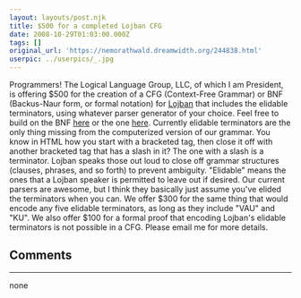 ```yaml
---
layout: layouts/post.njk
title: $500 for a completed Lojban CFG
date: 2008-10-29T01:03:00.000Z
tags: []
original_url: 'https://nemorathwald.dreamwidth.org/244838.html'
userpic: ../userpics/_.jpg
---
```

Programmers! The Logical Language Group, LLC, of which I am President, is offering $500 for the creation of a CFG (Context-Free Grammar) or BNF (Backus-Naur form, or formal notation) for [Lojban](http://nemorathwald.com/aboutlojban) that includes the elidable terminators, using whatever parser generator of your choice. Feel free to build on the BNF [here](http://www.lojban.org/tiki/tiki-index.php?page=Lojban+Formal+Grammars&bl=y) or the one [here](http://www.digitalkingdom.org/~rlpowell/hobbies/lojban/grammar/lojban.abnf.txt). Currently elidable terminators are the only thing missing from the computerized version of our grammar. You know in HTML how you start with a bracketed tag, then close it off with another bracketed tag that has a slash in it? The one with a slash is a terminator. Lojban speaks those out loud to close off grammar structures (clauses, phrases, and so forth) to prevent ambiguity. "Elidable" means the ones that a Lojban speaker is permitted to leave out if desired. Our current parsers are awesome, but I think they basically just assume you've elided the terminators when you can. We offer $300 for the same thing that would encode any five elidable terminators, as long as they include "VAU" and "KU". We also offer $100 for a formal proof that encoding Lojban's elidable terminators is not possible in a CFG. Please email me for more details.

## Comments

---

none

